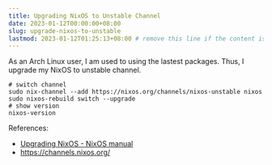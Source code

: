 ```yaml
---
title: Upgrading NixOS to Unstable Channel
date: 2023-01-12T00:00:00+08:00
slug: upgrade-nixos-to-unstable
lastmod: 2023-01-12T01:25:13+08:00 # remove this line if the content is actually changed
---
```


As an Arch Linux user, I am used to using the lastest packages. Thus, I upgrade my NixOS to unstable channel.

```shell
# switch channel
sudo nix-channel --add https://nixos.org/channels/nixos-unstable nixos
sudo nixos-rebuild switch --upgrade
# show version
nixos-version
```

References:

- [Upgrading NixOS - NixOS manual](https://nixos.org/manual/nixos/stable/index.html#sec-upgrading)
- <https://channels.nixos.org/>
